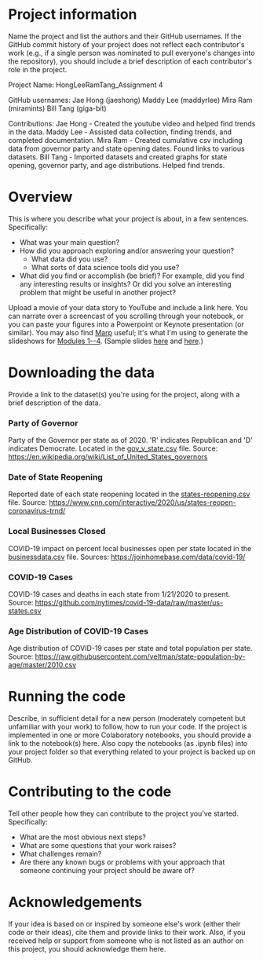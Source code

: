 # Project information

Name the project and list the authors and their GitHub usernames.  If the GitHub commit history of your project does not reflect each contributor's work (e.g., if a single person was nominated to pull everyone's changes into the repository), you should include a brief description of each contributor's role in the project.

Project Name: HongLeeRamTang_Assignment 4

GitHub usernames:
Jae Hong (jaeshong)
Maddy Lee (maddyrlee)
Mira Ram (miramints)
Bill Tang (giga-bit)

Contributions:
Jae Hong - Created the youtube video and helped find trends in the data.
Maddy Lee - Assisted data collection, finding trends, and completed documentation.
Mira Ram - Created cumulative csv including data from governor party and state opening dates. Found links to various datasets.
Bill Tang - Imported datasets and created graphs for state opening, governor party, and age distributions. Helped find trends.

# Overview

This is where you describe what your project is about, in a few sentences.  Specifically:
- What was your main question?
- How did you approach exploring and/or answering your question?
  - What data did you use?
  - What sorts of data science tools did you use?
- What did you find or accomplish (be brief)?  For example, did you find any interesting results or insights?  Or did you solve an interesting problem that might be useful in another project?

Upload a movie of your data story to YouTube and include a link here.  You can narrate over a screencast of you scrolling through your notebook, or you can paste your figures into a Powerpoint or Keynote presentation (or similar).  You may also find [Marp](https://yhatt.github.io/marp/) useful; it's what I'm using to generate the slideshows for [Modules 1--4](https://github.com/ContextLab/storytelling-with-data/blob/master/slides/outline.md).  (Sample slides [here](https://github.com/ContextLab/storytelling-with-data/blob/master/slides/modules_and_numpy.md) and [here](https://github.com/ContextLab/storytelling-with-data/blob/master/slides/pandas.md).)

# Downloading the data

Provide a link to the dataset(s) you're using for the project, along with a brief description of the data.

### Party of Governor
Party of the Governor per state as of 2020. 'R' indicates Republican and 'D' indicates Democrate. Located in the [gov_v_state.csv](https://github.com/maddyrlee/storytelling-with-data/blob/master/assignments/assignment%204/csvs/gov_v_state.csv) file. Source: https://en.wikipedia.org/wiki/List_of_United_States_governors

### Date of State Reopening
Reported date of each state reopening located in the [states-reopening.csv](https://github.com/maddyrlee/storytelling-with-data/blob/master/assignments/assignment%204/csvs/state-reopenings.csv) file. Source: https://www.cnn.com/interactive/2020/us/states-reopen-coronavirus-trnd/

### Local Businesses Closed
COVID-19 impact on percent local businesses open per state located in the [businessdata.csv](https://github.com/maddyrlee/storytelling-with-data/blob/master/assignments/assignment%204/csvs/businessdata.csv) file. Sources: https://joinhomebase.com/data/covid-19/ 

### COVID-19 Cases
COVID-19 cases and deaths in each state from 1/21/2020 to present. Source: https://github.com/nytimes/covid-19-data/raw/master/us-states.csv

### Age Distribution of COVID-19 Cases
Age distribution of COVID-19 cases per state and total population per state. Source: https://raw.githubusercontent.com/veltman/state-population-by-age/master/2010.csv

# Running the code

Describe, in sufficient detail for a new person (moderately competent but unfamiliar with your work) to follow, how to run your code.  If the project is implemented in one or more Colaboratory notebooks, you should provide a link to the notebook(s) here.  Also copy the notebooks (as .ipynb files) into your project folder so that everything related to your project is backed up on GitHub.

# Contributing to the code

Tell other people how they can contribute to the project you've started.  Specifically:
- What are the most obvious next steps?
- What are some questions that your work raises?
- What challenges remain?
- Are there any known bugs or problems with your approach that someone continuing your project should be aware of?

# Acknowledgements

If your idea is based on or inspired by someone else's work (either their code or their ideas), cite them and provide links to their work.  Also, if you received help or support from someone who is not listed as an author on this project, you should acknowledge them here.
